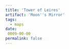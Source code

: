 ```yaml
---
title: 'Tower of Leires'
artifact: 'Moon''s Mirror'
tags:
  - maps
date:
 0009-00-00
permalink: false
---
```

